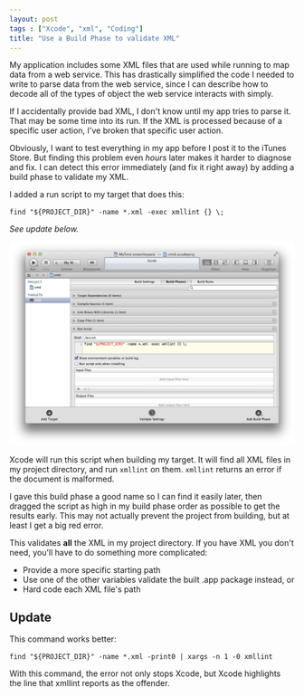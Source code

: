 ```yaml
---
layout: post
tags : ["Xcode", "xml", "Coding"]
title: "Use a Build Phase to validate XML"
---
```

My application includes some XML files that are used while running to map data from a web service. This has drastically simplified the code I needed to write to parse data from the web service, since I can describe how to decode all of the types of object the web service interacts with simply.

If I accidentally provide bad XML, I don't know until my app tries to parse it. That may be some time into its run. If the XML is processed because of a specific user action, I've broken that specific user action.

Obviously, I want to test everything in my app before I post it to the iTunes Store. But finding this problem even *hours* later makes it harder to diagnose and fix. I can detect this error immediately (and fix it right away) by adding a build phase to validate my XML.

I added a run script to my target that does this:

    find "${PROJECT_DIR}" -name *.xml -exec xmllint {} \;

*See update below.*

![Validation Build Phase](/images/Validation-Phase.png)

Xcode will run this script when building my target. It will find all XML files in my project directory, and run `xmllint` on them. `xmllint` returns an error if the document is malformed.

I gave this build phase a good name so I can find it easily later, then dragged the script as high in my build phase order as possible to get the results early. This may not actually prevent the project from building, but at least I get a big red error.

This validates **all** the XML in my project directory. If you have XML you don't need, you'll have to do something more complicated:

- Provide a more specific starting path
- Use one of the other variables validate the built .app package instead, or
- Hard code each XML file's path

## Update

This command works better:

    find "${PROJECT_DIR}" -name *.xml -print0 | xargs -n 1 -0 xmllint

With this command, the error not only stops Xcode, but Xcode highlights the line that xmllint reports as the offender.